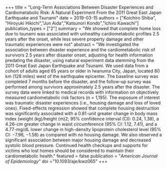 +++
title = "Long-Term Associations Between Disaster Experiences and Cardiometabolic Risk: A Natural Experiment From the 2011 Great East Japan Earthquake and Tsunami"
date = 2019-03-15
authors = ["Koichiro Shiba", "Hiroyuki Hikichi","Jun Aida","Katsunori Kondo","Ichiro Kawachi"]
publication_types = ["2"]
summary = "We showed that complete home loss due to tsunami was associated with unhealthy cardiometabolic profiles 2.5 years after the onset, while less severe property damage and other traumatic experiences were not"
abstract = "We investigated the association between disaster experience and the cardiometabolic risk of survivors 2.5 years after disaster onset, adjusting for health information predating the disaster, using natural experiment data stemming from the 2011 Great East Japan Earthquake and Tsunami. We used data from a cohort of adults aged 65 years or older in Iwanuma City, Japan, located 80 km (128 miles) west of the earthquake epicenter. The baseline survey was completed 7 months before the disaster, and the follow-up survey was performed among survivors approximately 2.5 years after the disaster. The survey data were linked to medical records with information on objectively measured cardiometabolic risk factors (n = 1,195). The exposure of interest was traumatic disaster experiences (i.e., housing damage and loss of loved ones). Fixed-effects regression showed that complete housing destruction was significantly associated with a 0.81-unit greater change in body mass index (weight (kg)/height (m)2; 95% confidence interval (CI): 0.24, 1.38), a 4.26-cm greater change in waist circumference (95% CI: 1.12, 7.41), and a 4.77-mg/dL lower change in high-density lipoprotein cholesterol level (95% CI: −7.96, −1.58) as compared with no housing damage. We also observed a significant association between major housing damage and decreased systolic blood pressure. Continued health checkups and supports for victims who lost homes should be considered to maintain their cardiometabolic health."
featured = false
publication = "*American Journal of Epidemiology*"
doi ="10.1093/aje/kwz065"
+++
